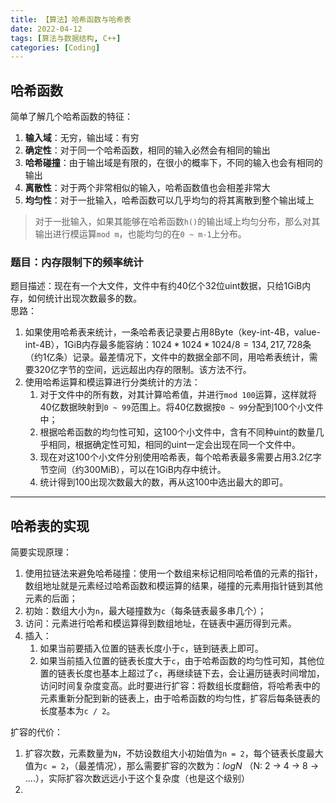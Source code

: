 ```yaml
---
title: 【算法】哈希函数与哈希表
date: 2022-04-12
tags: [算法与数据结构, C++]
categories: [Coding]
---
```


## 哈希函数
简单了解几个哈希函数的特征：
1. **输入域**：无穷，输出域：有穷
2. **确定性**：对于同一个哈希函数，相同的输入必然会有相同的输出
3. **哈希碰撞**：由于输出域是有限的，在很小的概率下，不同的输入也会有相同的输出
4. **离散性**：对于两个非常相似的输入，哈希函数值也会相差非常大
5. **均匀性**：对于一批输入，哈希函数可以几乎均匀的将其离散到整个输出域上

>对于一批输入，如果其能够在哈希函数`h()`的输出域上均匀分布，那么对其输出进行模运算`mod m`，也能均匀的在`0 ~ m-1`上分布。

### 题目：内存限制下的频率统计
题目描述：现在有一个大文件，文件中有约40亿个32位uint数据，只给1GiB内存，如何统计出现次数最多的数。  
思路：
1. 如果使用哈希表来统计，一条哈希表记录要占用8Byte（key-int-4B，value-int-4B），1GiB内存最多能容纳：$1024*1024*1024/8=134,217,728$条（约1亿条）记录。最差情况下，文件中的数据全部不同，用哈希表统计，需要320亿字节的空间，远远超出内存的限制。该方法不行。
2. 使用哈希运算和模运算进行分类统计的方法：
   1. 对于文件中的所有数，对其计算哈希值，并进行`mod 100`运算，这样就将40亿数据映射到`0 ~ 99`范围上。将40亿数据按`0 ~ 99`分配到100个小文件中；
   2. 根据哈希函数的均匀性可知，这100个小文件中，含有不同种uint的数量几乎相同，根据确定性可知，相同的uint一定会出现在同一个文件中。
   3. 现在对这100个小文件分别使用哈希表，每个哈希表最多需要占用3.2亿字节空间（约300MiB），可以在1GiB内存中统计。
   4. 统计得到100出现次数最大的数，再从这100中选出最大的即可。

-----

## 哈希表的实现
简要实现原理：
1. 使用拉链法来避免哈希碰撞：使用一个数组来标记相同哈希值的元素的指针，数组地址就是元素经过哈希函数和模运算的结果，碰撞的元素用指针链到其他元素的后面；
2. 初始：数组大小为`n`，最大碰撞数为`c`（每条链表最多串几个）；
3. 访问：元素进行哈希和模运算得到数组地址，在链表中遍历得到元素。
4. 插入：
   1. 如果当前要插入位置的链表长度小于`c`，链到链表上即可。
   2. 如果当前插入位置的链表长度大于`c`，由于哈希函数的均匀性可知，其他位置的链表长度也基本上超过了`c`，再继续链下去，会让遍历链表时间增加，访问时间复杂度变高。此时要进行扩容：将数组长度翻倍，将哈希表中的元素重新分配到新的链表上，由于哈希函数的均匀性，扩容后每条链表的长度基本为`c / 2`。

扩容的代价：  
1. 扩容次数，元素数量为`N`，不妨设数组大小初始值为`n = 2`，每个链表长度最大值为`c = 2`，（最差情况），那么需要扩容的次数为：$logN$ （N: 2 -> 4 -> 8 -> ....），实际扩容次数远远小于这个复杂度（也是这个级别）
2. 